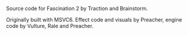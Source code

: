 Source code for Fascination 2 by Traction and Brainstorm. 

Originally built with MSVC6. Effect code and visuals by Preacher, engine code by Vulture, Rale and Preacher.
